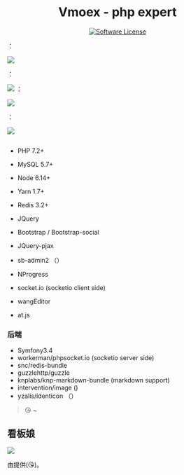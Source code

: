 <h1 align="center">Vmoex - php expert</h1>
<p align="center">
    <a href="LICENSE" target="_blank">
        <img alt="Software License" src="https://img.shields.io/badge/license-MIT-brightgreen.svg?style=flat-square">
    </a>
</p>

：

![](web/assets/images/vmoex-screenshot.png)

：

![](web/assets/images/vmoex-admin.png)
：

![](web/assets/images/vmoex-mobile.png)

：

![](web/assets/images/vmoex-home.png)

## 

[](https://vmoex-docs.yeskn.com)

## 

[](https://vmoex.yeskn.com/)

## 

- PHP   7.2+
- MySQL 5.7+
- Node  6.14+
- Yarn  1.7+
- Redis 3.2+

- JQuery
- Bootstrap / Bootstrap-social
- JQuery-pjax
- sb-admin2 （）
- NProgress
- socket.io (socketio client side)
- wangEditor
- at.js

### 后端

- Symfony3.4
- workerman/phpsocket.io (socketio server side)
- snc/redis-bundle
- guzzlehttp/guzzle
- knplabs/knp-markdown-bundle (markdown support)
- intervention/image ()
- yzalis/identicon （）

> 😘 ~

## 看板娘

![](web/assets/images/vmoex-screenshot-kanbanniang.png)

由[](https://www.wikimoe.com/)提供(😘)。


